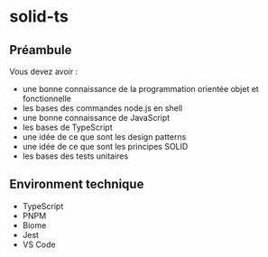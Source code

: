 # solid-ts

## Préambule

Vous devez avoir : 
- une bonne connaissance de la programmation orientée objet et fonctionnelle
- les bases des commandes node.js en shell
- une bonne connaissance de JavaScript
- les bases de TypeScript
- une idée de ce que sont les design patterns
- une idée de ce que sont les principes SOLID
- les bases des tests unitaires


## Environment technique

- TypeScript
- PNPM 
- Biome 
- Jest
- VS Code




